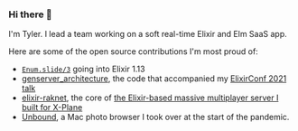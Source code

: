### Hi there 👋

I'm Tyler. I lead a team working on a soft real-time Elixir and Elm SaaS app.

Here are some of the open source contributions I'm most proud of:

- [`Enum.slide/3`](https://github.com/elixir-lang/elixir/pull/11349) going into Elixir 1.13
- [genserver_architecture](https://github.com/s3cur3/genserver_architecture), the code that accompanied my [ElixirConf 2021 talk](https://www.youtube.com/watch?v=EZFLPG7V7RM)
- [elixir-raknet](https://github.com/X-Plane/elixir-raknet), the core of [the Elixir-based massive multiplayer server I built for X-Plane](https://elixir-lang.org/blog/2021/07/29/bootstraping-a-multiplayer-server-with-elixir-at-x-plane/)
- [Unbound](https://github.com/s3cur3/unbound-app), a Mac photo browser I took over at the start of the pandemic.

<!--
**s3cur3/s3cur3** is a ✨ _special_ ✨ repository because its `README.md` (this file) appears on your GitHub profile.

Here are some ideas to get you started:

- 🔭 I’m currently working on ...
- 🌱 I’m currently learning ...
- 👯 I’m looking to collaborate on ...
- 🤔 I’m looking for help with ...
- 💬 Ask me about ...
- 📫 How to reach me: ...
- 😄 Pronouns: ...
- ⚡ Fun fact: ...
-->
